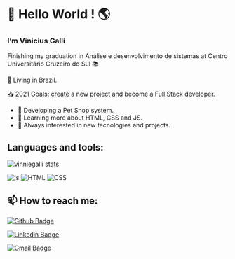 

# :wave: Hello World ! :earth_americas:
### I’m Vinicius Galli

Finishing my graduation in Análise e desenvolvimento de sistemas at Centro Universitário Cruzeiro do Sul :books:

:house_with_garden: Living in Brazil.

:outbox_tray: 2021 Goals: create a new project and become a Full Stack developer.

- :rocket: Developing a Pet Shop system.
- :rocket: Learning more about HTML, CSS and JS.
- :rocket: Always interested in new tecnologies and projects.

## Languages and tools:
![vinniegalli stats](https://github-readme-stats.vercel.app/api/top-langs/?username=vinniegalli)

![js](https://img.shields.io/badge/JavaScript-F7DF1E?style=for-the-badge&logo=javascript&logoColor=black)
![HTML](https://img.shields.io/badge/HTML5-E34F26?style=for-the-badge&logo=html5&logoColor=white)
![CSS](https://img.shields.io/badge/CSS3-1572B6?style=for-the-badge&logo=css3&logoColor=white)

## :mailbox: How to reach me:
[![Github Badge](https://img.shields.io/badge/-Github-000?style=flat-square&logo=Github&logoColor=white&link=https://github.com/vinniegalli)](https://github.com/vinniegalli)

[![Linkedin Badge](https://img.shields.io/badge/-LinkedIn-blue?style=flat-square&logo=Linkedin&logoColor=white&link=https://www.linkedin.com/in/vinicius-galli-99386ba3)](https://www.linkedin.com/in/vinicius-galli-99386ba3)

[![Gmail Badge](https://img.shields.io/badge/Gmail-D14836?style=for-the-badge&logo=gmail&logoColor=white&link=mailto:vinniegalli@gmail.com?subject=Contato)](mailto:vinniegalli@gmail.com?subject=Contato)
